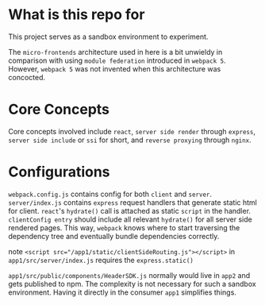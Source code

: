 # What is this repo for
This project serves as a sandbox environment to experiment.

The `micro-frontends` architecture used in here is a bit unwieldy in comparison with using `module federation` introduced in `webpack 5`. However, `webpack 5` was not invented when this architecture was concocted.

# Core Concepts
Core concepts involved include `react`, `server side render` through `express`, `server side include` or `ssi` for short, and `reverse proxying` through `nginx`.

# Configurations

`webpack.config.js` contains config for both `client` and `server`.  
`server/index.js` contains `express` request handlers that generate static html for client. `react`'s `hydrate()` call is attached as static `script` in the handler.  
`clientConfig entry` should include all relevant `hydrate()` for all server side rendered pages. This way, `webpack` knows where to start traversing the dependency tree and eventually bundle dependencies correctly.

note `<script src="/app1/static/clientSideRouting.js"></script>` in `app1/src/server/index.js` requires the `express.static()` 


`app1/src/public/components/HeaderSDK.js` normally would live in `app2` and gets published to npm. The complexity is not necessary for such a sandbox environment. Having it directly in the consumer `app1` simplifies things.  





